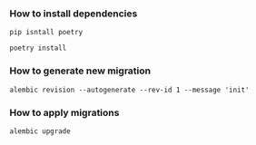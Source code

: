### How to install dependencies

`pip isntall poetry` 

`poetry install`

### How to generate new migration

`alembic revision --autogenerate --rev-id 1 --message 'init'`

### How to apply migrations

`alembic upgrade`
